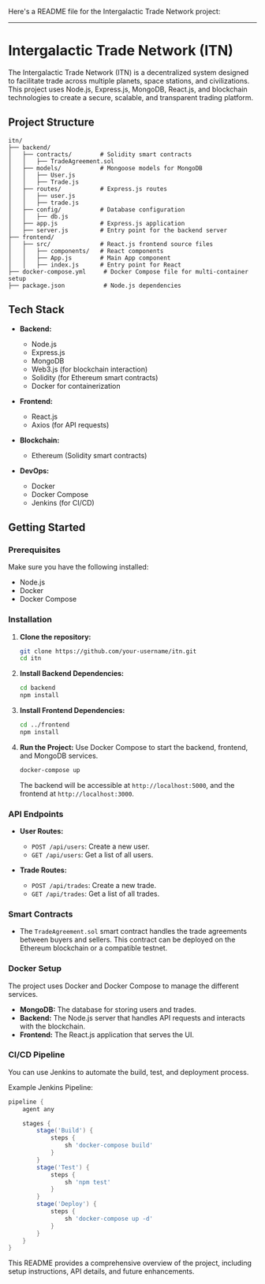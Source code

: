 Here's a README file for the Intergalactic Trade Network project:

---

# **Intergalactic Trade Network (ITN)**

The Intergalactic Trade Network (ITN) is a decentralized system designed to facilitate trade across multiple planets, space stations, and civilizations. This project uses Node.js, Express.js, MongoDB, React.js, and blockchain technologies to create a secure, scalable, and transparent trading platform.

## **Project Structure**

```plaintext
itn/
├── backend/
│   ├── contracts/        # Solidity smart contracts
│   │   ├── TradeAgreement.sol
│   ├── models/           # Mongoose models for MongoDB
│   │   ├── User.js
│   │   ├── Trade.js
│   ├── routes/           # Express.js routes
│   │   ├── user.js
│   │   ├── trade.js
│   ├── config/           # Database configuration
│   │   ├── db.js
│   ├── app.js            # Express.js application
│   ├── server.js         # Entry point for the backend server
├── frontend/
│   ├── src/              # React.js frontend source files
│   │   ├── components/   # React components
│   │   ├── App.js        # Main App component
│   │   ├── index.js      # Entry point for React
├── docker-compose.yml     # Docker Compose file for multi-container setup
├── package.json           # Node.js dependencies
```

## **Tech Stack**

- **Backend:**
  - Node.js
  - Express.js
  - MongoDB
  - Web3.js (for blockchain interaction)
  - Solidity (for Ethereum smart contracts)
  - Docker for containerization

- **Frontend:**
  - React.js
  - Axios (for API requests)

- **Blockchain:**
  - Ethereum (Solidity smart contracts)

- **DevOps:**
  - Docker
  - Docker Compose
  - Jenkins (for CI/CD)

## **Getting Started**

### **Prerequisites**

Make sure you have the following installed:

- Node.js
- Docker
- Docker Compose

### **Installation**

1. **Clone the repository:**
   ```bash
   git clone https://github.com/your-username/itn.git
   cd itn
   ```

2. **Install Backend Dependencies:**
   ```bash
   cd backend
   npm install
   ```

3. **Install Frontend Dependencies:**
   ```bash
   cd ../frontend
   npm install
   ```

4. **Run the Project:**
   Use Docker Compose to start the backend, frontend, and MongoDB services.
   ```bash
   docker-compose up
   ```

   The backend will be accessible at `http://localhost:5000`, and the frontend at `http://localhost:3000`.

### **API Endpoints**

- **User Routes:**
  - `POST /api/users`: Create a new user.
  - `GET /api/users`: Get a list of all users.

- **Trade Routes:**
  - `POST /api/trades`: Create a new trade.
  - `GET /api/trades`: Get a list of all trades.

### **Smart Contracts**

- The `TradeAgreement.sol` smart contract handles the trade agreements between buyers and sellers. This contract can be deployed on the Ethereum blockchain or a compatible testnet.

### **Docker Setup**

The project uses Docker and Docker Compose to manage the different services.

- **MongoDB:** The database for storing users and trades.
- **Backend:** The Node.js server that handles API requests and interacts with the blockchain.
- **Frontend:** The React.js application that serves the UI.

### **CI/CD Pipeline**

You can use Jenkins to automate the build, test, and deployment process.

Example Jenkins Pipeline:

```groovy
pipeline {
    agent any

    stages {
        stage('Build') {
            steps {
                sh 'docker-compose build'
            }
        }
        stage('Test') {
            steps {
                sh 'npm test'
            }
        }
        stage('Deploy') {
            steps {
                sh 'docker-compose up -d'
            }
        }
    }
}
```


This README provides a comprehensive overview of the project, including setup instructions, API details, and future enhancements.
